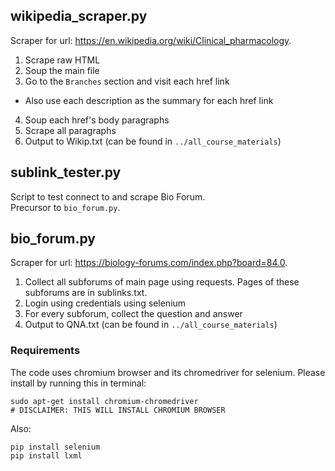 ## wikipedia_scraper.py
Scraper for url: https://en.wikipedia.org/wiki/Clinical_pharmacology.
1. Scrape raw HTML
2. Soup the main file
3. Go to the `Branches` section and visit each href link
- Also use each description as the summary for each href link
4. Soup each href's body paragraphs
5. Scrape all paragraphs
6. Output to Wikip.txt (can be found in `../all_course_materials`)


## sublink_tester.py
Script to test connect to and scrape Bio Forum. <br>
Precursor to `bio_forum.py`.


## bio_forum.py
Scraper for url: https://biology-forums.com/index.php?board=84.0.
1. Collect all subforums of main page using requests. Pages of these subforums are in sublinks.txt.
2. Login using credentials using selenium
3. For every subforum, collect the question and answer
4. Output to QNA.txt (can be found in `../all_course_materials`)

### Requirements
The code uses chromium browser and its chromedriver for selenium. Please install by running this in terminal:
```
sudo apt-get install chromium-chromedriver
# DISCLAIMER: THIS WILL INSTALL CHROMIUM BROWSER
```
Also: 
```
pip install selenium
pip install lxml
```
